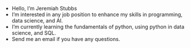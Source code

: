- Hello, I’m Jeremiah Stubbs
- I’m interested in any job position to enhance my skills in programming, data science, and AI.
- I’m currently learning the fundamentals of python, using python in data science, and SQL.
- Send me an email if you have any questions.

<!---
jstubbs2911/jstubbs2911 is a ✨ special ✨ repository because its `README.md` (this file) appears on your GitHub profile.
You can click the Preview link to take a look at your changes.
--->
